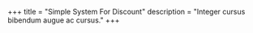 +++
title = "Simple System For Discount"
description = "Integer cursus bibendum augue ac cursus."
+++
